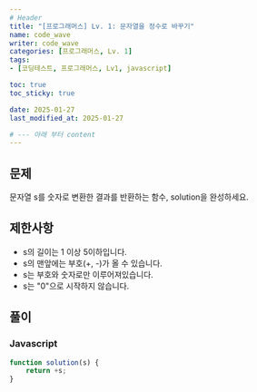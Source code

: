 ```yaml
---
# Header
title: "[프로그래머스] Lv. 1: 문자열을 정수로 바꾸기"
name: code_wave
writer: code_wave
categories: [프로그래머스, Lv. 1]
tags:
- [코딩테스트, 프로그래머스, Lv1, javascript]

toc: true
toc_sticky: true

date: 2025-01-27
last_modified_at: 2025-01-27

# --- 아래 부터 content
---
```


## 문제
문자열 s를 숫자로 변환한 결과를 반환하는 함수, solution을 완성하세요.

## 제한사항
- s의 길이는 1 이상 5이하입니다.
- s의 맨앞에는 부호(+, -)가 올 수 있습니다.
- s는 부호와 숫자로만 이루어져있습니다.
- s는 "0"으로 시작하지 않습니다.

## 풀이
### Javascript
```js
function solution(s) {
    return +s;
}
```
